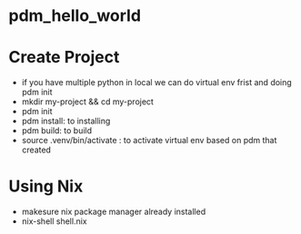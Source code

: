 # pdm_hello_world


# Create Project
- if you have multiple python in local we can do virtual env frist and doing pdm init
- mkdir my-project && cd my-project
- pdm init
- pdm install: to installing
- pdm build: to build
- source .venv/bin/activate : to activate virtual env based on pdm that created

# Using Nix
- makesure nix package manager already installed
- nix-shell shell.nix
